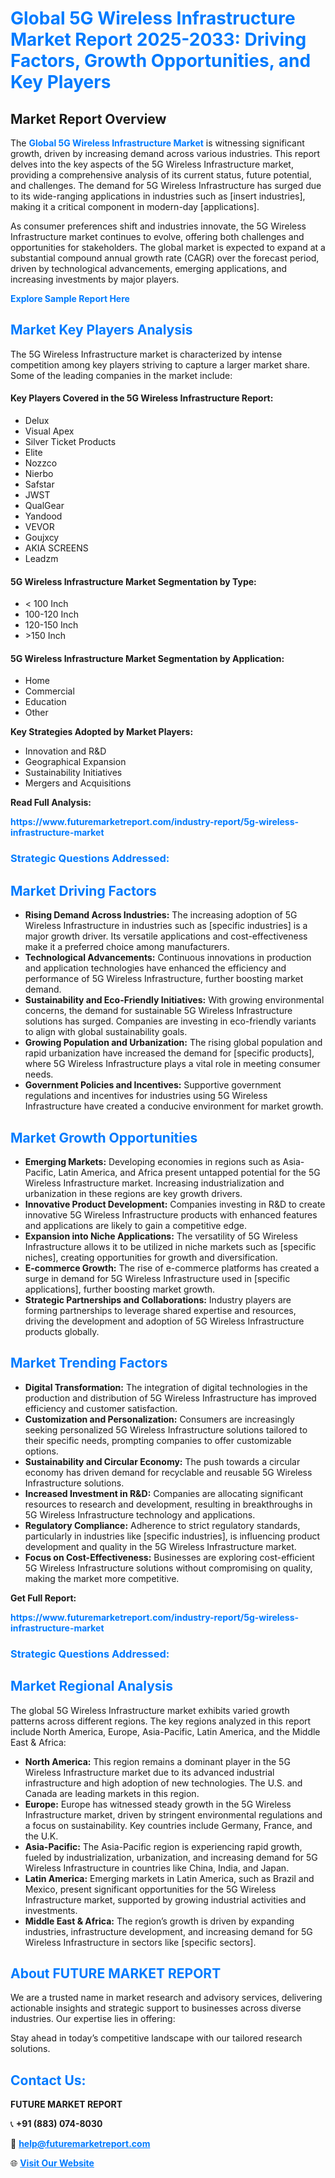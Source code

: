 <h1 style="color: #007BFF;">Global 5G Wireless Infrastructure Market Report 2025-2033: Driving Factors, Growth Opportunities, and Key Players</h1>

<section id="overview">
<h2>Market Report Overview</h2>
<p>The <a href="https://www.futuremarketreport.com/industry-report/5g-wireless-infrastructure-market" style="color: #007BFF; text-decoration: none;"><strong>Global 5G Wireless Infrastructure Market</strong></a> is witnessing significant growth, driven by increasing demand across various industries. This report delves into the key aspects of the 5G Wireless Infrastructure market, providing a comprehensive analysis of its current status, future potential, and challenges. The demand for 5G Wireless Infrastructure has surged due to its wide-ranging applications in industries such as [insert industries], making it a critical component in modern-day [applications].</p>
<p>As consumer preferences shift and industries innovate, the 5G Wireless Infrastructure market continues to evolve, offering both challenges and opportunities for stakeholders. The global market is expected to expand at a substantial compound annual growth rate (CAGR) over the forecast period, driven by technological advancements, emerging applications, and increasing investments by major players.</p>
</section>

<section id="overview">
<p><a href="https://www.futuremarketreport.com/request-sample/reportId=76601" style="color: #007BFF; text-decoration: none;"><strong>Explore Sample Report Here</strong></a></p>
</section>

<section id="key-players">
<h2 style="color: #007BFF;">Market Key Players Analysis</h2>
<p>The 5G Wireless Infrastructure market is characterized by intense competition among key players striving to capture a larger market share. Some of the leading companies in the market include:</p>
<h4>Key Players Covered in the 5G Wireless Infrastructure Report:</h4>
<ul><li>Delux</li><li>Visual Apex</li><li>Silver Ticket Products</li><li>Elite</li><li>Nozzco</li><li>Nierbo</li><li>Safstar</li><li>JWST</li><li>QualGear</li><li>Yandood</li><li>VEVOR</li><li>Goujxcy</li><li>AKIA SCREENS</li><li>Leadzm</li></ul>
<h4>5G Wireless Infrastructure Market Segmentation by Type:</h4>
<ul><li>&lt; 100 Inch</li><li>100-120 Inch</li><li>120-150 Inch</li><li>&gt;150 Inch</li></ul>

<h4>5G Wireless Infrastructure Market Segmentation by Application:</h4>
<ul><li>Home</li><li>Commercial</li><li>Education</li><li>Other</li></ul>
<p><strong>Key Strategies Adopted by Market Players:</strong></p>
<ul>
<li>Innovation and R&D</li>
<li>Geographical Expansion</li>
<li>Sustainability Initiatives</li>
<li>Mergers and Acquisitions</li>
</ul>
</section>

<section>
<p><strong>Read Full Analysis: </strong></p><a href="https://www.futuremarketreport.com/industry-report/5g-wireless-infrastructure-market" style="color: #007BFF; text-decoration: none;"><strong>https://www.futuremarketreport.com/industry-report/5g-wireless-infrastructure-market</strong></a>
<h3 style="color: #007BFF;">Strategic Questions Addressed:</h3>
</section>

<section id="driving-factors">
<h2 style="color: #007BFF;">Market Driving Factors</h2>
<ul>
<li><strong>Rising Demand Across Industries:</strong> The increasing adoption of 5G Wireless Infrastructure in industries such as [specific industries] is a major growth driver. Its versatile applications and cost-effectiveness make it a preferred choice among manufacturers.</li>
<li><strong>Technological Advancements:</strong> Continuous innovations in production and application technologies have enhanced the efficiency and performance of 5G Wireless Infrastructure, further boosting market demand.</li>
<li><strong>Sustainability and Eco-Friendly Initiatives:</strong> With growing environmental concerns, the demand for sustainable 5G Wireless Infrastructure solutions has surged. Companies are investing in eco-friendly variants to align with global sustainability goals.</li>
<li><strong>Growing Population and Urbanization:</strong> The rising global population and rapid urbanization have increased the demand for [specific products], where 5G Wireless Infrastructure plays a vital role in meeting consumer needs.</li>
<li><strong>Government Policies and Incentives:</strong> Supportive government regulations and incentives for industries using 5G Wireless Infrastructure have created a conducive environment for market growth.</li>
</ul>
</section>

<section id="growth-opportunities">
<h2 style="color: #007BFF;">Market Growth Opportunities</h2>
<ul>
<li><strong>Emerging Markets:</strong> Developing economies in regions such as Asia-Pacific, Latin America, and Africa present untapped potential for the 5G Wireless Infrastructure market. Increasing industrialization and urbanization in these regions are key growth drivers.</li>
<li><strong>Innovative Product Development:</strong> Companies investing in R&D to create innovative 5G Wireless Infrastructure products with enhanced features and applications are likely to gain a competitive edge.</li>
<li><strong>Expansion into Niche Applications:</strong> The versatility of 5G Wireless Infrastructure allows it to be utilized in niche markets such as [specific niches], creating opportunities for growth and diversification.</li>
<li><strong>E-commerce Growth:</strong> The rise of e-commerce platforms has created a surge in demand for 5G Wireless Infrastructure used in [specific applications], further boosting market growth.</li>
<li><strong>Strategic Partnerships and Collaborations:</strong> Industry players are forming partnerships to leverage shared expertise and resources, driving the development and adoption of 5G Wireless Infrastructure products globally.</li>
</ul>
</section>

<section id="trending-factors">
<h2 style="color: #007BFF;">Market Trending Factors</h2>
<ul>
<li><strong>Digital Transformation:</strong> The integration of digital technologies in the production and distribution of 5G Wireless Infrastructure has improved efficiency and customer satisfaction.</li>
<li><strong>Customization and Personalization:</strong> Consumers are increasingly seeking personalized 5G Wireless Infrastructure solutions tailored to their specific needs, prompting companies to offer customizable options.</li>
<li><strong>Sustainability and Circular Economy:</strong> The push towards a circular economy has driven demand for recyclable and reusable 5G Wireless Infrastructure solutions.</li>
<li><strong>Increased Investment in R&D:</strong> Companies are allocating significant resources to research and development, resulting in breakthroughs in 5G Wireless Infrastructure technology and applications.</li>
<li><strong>Regulatory Compliance:</strong> Adherence to strict regulatory standards, particularly in industries like [specific industries], is influencing product development and quality in the 5G Wireless Infrastructure market.</li>
<li><strong>Focus on Cost-Effectiveness:</strong> Businesses are exploring cost-efficient 5G Wireless Infrastructure solutions without compromising on quality, making the market more competitive.</li>
</ul>
</section>

<section>
<p><strong>Get Full Report: </strong></p><a href="https://www.futuremarketreport.com/industry-report/5g-wireless-infrastructure-market" style="color: #007BFF; text-decoration: none;"><strong>https://www.futuremarketreport.com/industry-report/5g-wireless-infrastructure-market</strong></a>
<h3 style="color: #007BFF;">Strategic Questions Addressed:</h3>
</section>


<section id="regional-analysis">
<h2 style="color: #007BFF;">Market Regional Analysis</h2>
<p>The global 5G Wireless Infrastructure market exhibits varied growth patterns across different regions. The key regions analyzed in this report include North America, Europe, Asia-Pacific, Latin America, and the Middle East & Africa:</p>
<ul>
<li><strong>North America:</strong> This region remains a dominant player in the 5G Wireless Infrastructure market due to its advanced industrial infrastructure and high adoption of new technologies. The U.S. and Canada are leading markets in this region.</li>
<li><strong>Europe:</strong> Europe has witnessed steady growth in the 5G Wireless Infrastructure market, driven by stringent environmental regulations and a focus on sustainability. Key countries include Germany, France, and the U.K.</li>
<li><strong>Asia-Pacific:</strong> The Asia-Pacific region is experiencing rapid growth, fueled by industrialization, urbanization, and increasing demand for 5G Wireless Infrastructure in countries like China, India, and Japan.</li>
<li><strong>Latin America:</strong> Emerging markets in Latin America, such as Brazil and Mexico, present significant opportunities for the 5G Wireless Infrastructure market, supported by growing industrial activities and investments.</li>
<li><strong>Middle East & Africa:</strong> The region’s growth is driven by expanding industries, infrastructure development, and increasing demand for 5G Wireless Infrastructure in sectors like [specific sectors].</li>
</ul>
</section>

<footer>
<h2 style="color: #007BFF;">About FUTURE MARKET REPORT</h2>
<p>We are a trusted name in market research and advisory services, delivering actionable insights and strategic support to businesses across diverse industries. Our expertise lies in offering:</p>

<p>Stay ahead in today’s competitive landscape with our tailored research solutions.</p>

<h2 style="color: #007BFF;">Contact Us:</h2>
<p><strong>FUTURE MARKET REPORT</strong></p>
<p>📞 <strong>+91 (883) 074-8030</strong></p>
<p>📧 <strong><a href="mailto:help@futuremarketreport.com" style="color: #007BFF;">help@futuremarketreport.com</a></strong></p>
<p>🌐 <strong><a href="https://www.futuremarketreport.com/" style="color: #007BFF;">Visit Our Website</a></strong></p>
</footer>